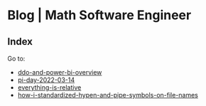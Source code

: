 <!-- Copyright (c) 2021-present Tobias Briones. All rights reserved. -->
<!-- SPDX-License-Identifier: CC-BY-4.0 -->
<!-- This file is part of https://github.com/tobiasbriones/blog -->

<!-- Author: Tobias Briones -->

# Blog | Math Software Engineer

## Index

Go to:

- [ddo-and-power-bi-overview](ds/ddo-and-power-bi-overview)
- [pi-day-2022-03-14](math/pi-day-2022-03-14)
- [everything-is-relative](philosophy/everything-is-relative)
- [how-i-standardized-hypen-and-pipe-symbols-on-file-names](os/fs/file/lang/how-i-standardized-hyphen-and-pipe-symbols-on-file-names)

